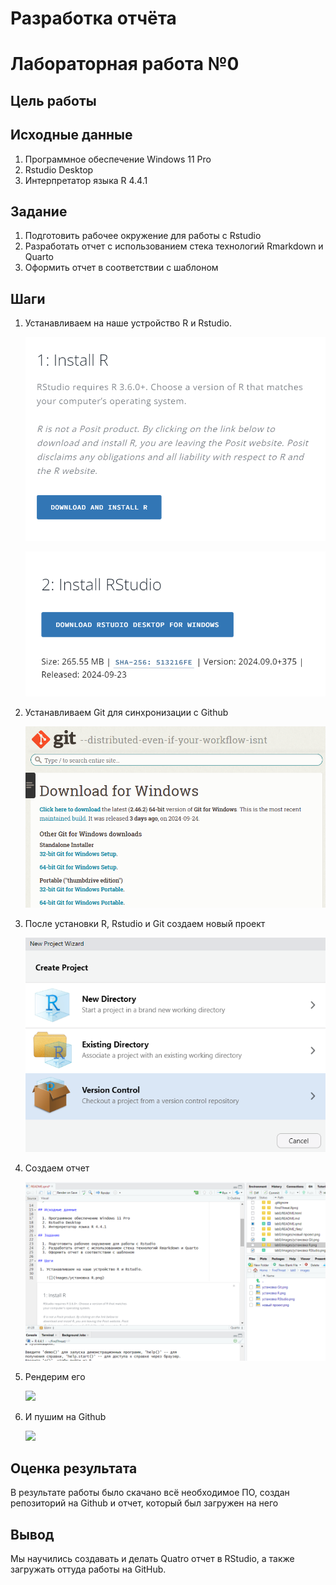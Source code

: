 # Разработка отчёта


# Лабораторная работа №0

## Цель работы

<!--Развить практические навыки использования современного стека воспроизводимых исследований -->

## Исходные данные

1.  Программное обеспечение Windows 11 Pro
2.  Rstudio Desktop
3.  Интерпретатор языка R 4.4.1

## Задание

1.  Подготовить рабочее окружение для работы с Rstudio
2.  Разработать отчет с использованием стека технологий Rmarkdown и
    Quarto
3.  Оформить отчет в соответствии с шаблоном

## Шаги

1.  Устанавливаем на наше устройство R и Rstudio.

    ![](images/установка%20R.png)

    ![](images/установка%20RStudio.png)

2.  Устанавливаем Git для синхронизации с Github

    ![](images/установка%20Git.png)

3.  После установки R, Rstudio и Git создаем новый проект

    ![](images/новый%20проект.png)

4.  Создаем отчет

    ![](images/отчет.png)

5.  Рендерим его

    ![](img/6.png)

6.  И пушим на Github

    ![](img/7.png)

## Оценка результата

В результате работы было скачано всё необходимое ПО, создан репозиторий
на Github и отчет, который был загружен на него

## Вывод

Мы научились создавать и делать Quatro отчет в RStudio, а также
загружать оттуда работы на GitHub.
